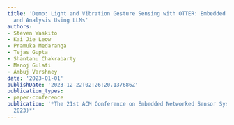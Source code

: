 ```yaml
---
title: 'Demo: Light and Vibration Gesture Sensing with OTTER: Embedded Data Collection
  and Analysis Using LLMs'
authors:
- Steven Waskito
- Kai Jie Leow
- Pramuka Medaranga
- Tejas Gupta
- Shantanu Chakrabarty
- Manoj Gulati
- Ambuj Varshney
date: '2023-01-01'
publishDate: '2023-12-22T02:26:20.137686Z'
publication_types:
- paper-conference
publication: '*The 21st ACM Conference on Embedded Networked Sensor Systems (ACM SenSys
  2023)*'
---
```

